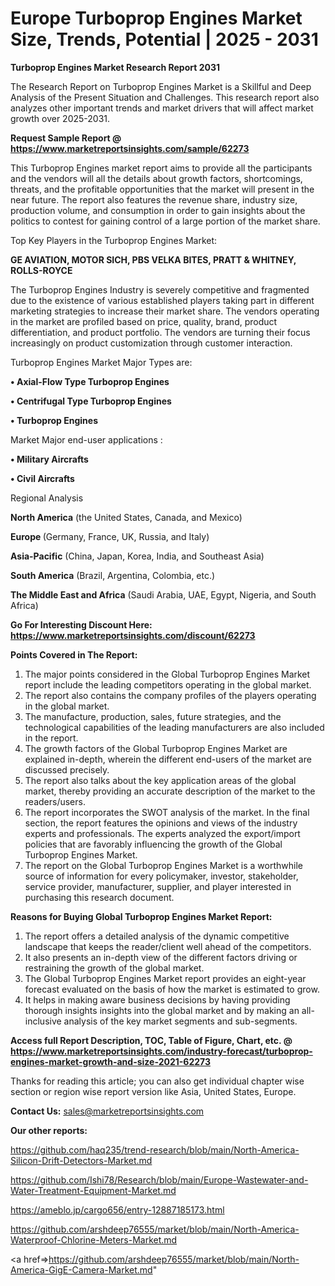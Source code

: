 # Europe Turboprop Engines Market Size, Trends, Potential | 2025 - 2031

<strong>Turboprop Engines Market Research Report 2031</strong>

The Research Report on Turboprop Engines Market is a Skillful and Deep Analysis of the Present Situation and Challenges. This research report also analyzes other important trends and market drivers that will affect market growth over 2025-2031.

<strong>Request Sample Report @ <a href=https://www.marketreportsinsights.com/sample/62273>https://www.marketreportsinsights.com/sample/62273</a></strong>

This Turboprop Engines market report aims to provide all the participants and the vendors will all the details about growth factors, shortcomings, threats, and the profitable opportunities that the market will present in the near future. The report also features the revenue share, industry size, production volume, and consumption in order to gain insights about the politics to contest for gaining control of a large portion of the market share.

Top Key Players in the Turboprop Engines Market:

<strong>GE AVIATION, MOTOR SICH, PBS VELKA BITES, PRATT & WHITNEY, ROLLS-ROYCE</strong>

The Turboprop Engines Industry is severely competitive and fragmented due to the existence of various established players taking part in different marketing strategies to increase their market share. The vendors operating in the market are profiled based on price, quality, brand, product differentiation, and product portfolio. The vendors are turning their focus increasingly on product customization through customer interaction.

Turboprop Engines Market Major Types are:

<strong>• Axial-Flow Type Turboprop Engines

• Centrifugal Type Turboprop Engines

• Turboprop Engines</strong>

Market Major end-user applications :

<strong>• Military Aircrafts

• Civil Aircrafts</strong>

Regional Analysis

</u><strong><b>North America</b></strong> (the United States, Canada, and Mexico)

<strong><b>Europe </b></strong>(Germany, France, UK, Russia, and Italy)

<strong><b>Asia-Pacific</b></strong> (China, Japan, Korea, India, and Southeast Asia)

<strong><b>South America</b></strong> (Brazil, Argentina, Colombia, etc.)

<strong><b>The Middle East and Africa</b></strong> (Saudi Arabia, UAE, Egypt, Nigeria, and South Africa)

<strong>Go For Interesting Discount Here: <a href=https://www.marketreportsinsights.com/discount/62273>https://www.marketreportsinsights.com/discount/62273</a></strong>

<strong>Points Covered in The Report:</strong>
<ol>
  <li>The major points considered in the Global Turboprop Engines Market report include the leading competitors operating in the global market.</li>
  <li>The report also contains the company profiles of the players operating in the global market.</li>
  <li>The manufacture, production, sales, future strategies, and the technological capabilities of the leading manufacturers are also included in the report.</li>
  <li>The growth factors of the Global Turboprop Engines Market are explained in-depth, wherein the different end-users of the market are discussed precisely.</li>
  <li>The report also talks about the key application areas of the global market, thereby providing an accurate description of the market to the readers/users.</li>
  <li>The report incorporates the SWOT analysis of the market. In the final section, the report features the opinions and views of the industry experts and professionals. The experts analyzed the export/import policies that are favorably influencing the growth of the Global Turboprop Engines Market.</li>
  <li>The report on the Global Turboprop Engines Market is a worthwhile source of information for every policymaker, investor, stakeholder, service provider, manufacturer, supplier, and player interested in purchasing this research document.</li>
</ol>
<strong>Reasons for Buying Global Turboprop Engines Market Report:</strong>

<ol>
  <li>The report offers a detailed analysis of the dynamic competitive landscape that keeps the reader/client well ahead of the competitors.</li>
  <li>It also presents an in-depth view of the different factors driving or restraining the growth of the global market.</li>
  <li>The Global Turboprop Engines Market report provides an eight-year forecast evaluated on the basis of how the market is estimated to grow.</li>
  <li>It helps in making aware business decisions by having providing thorough insights insights into the global market and by making an all-inclusive analysis of the key market segments and sub-segments.</li>
</ol>
<strong>Access full Report Description, TOC, Table of Figure, Chart, etc. @ <a href=https://www.marketreportsinsights.com/industry-forecast/turboprop-engines-market-growth-and-size-2021-62273>https://www.marketreportsinsights.com/industry-forecast/turboprop-engines-market-growth-and-size-2021-62273</a></strong>


Thanks for reading this article; you can also get individual chapter wise section or region wise report version like Asia, United States, Europe.

<strong>Contact Us:</strong>
sales@marketreportsinsights.com

<strong>Our other reports:</strong>

<a href=https://github.com/haq235/trend-research/blob/main/North-America-Silicon-Drift-Detectors-Market.md>https://github.com/haq235/trend-research/blob/main/North-America-Silicon-Drift-Detectors-Market.md</a>

<a href=https://github.com/Ishi78/Research/blob/main/Europe-Wastewater-and-Water-Treatment-Equipment-Market.md>https://github.com/Ishi78/Research/blob/main/Europe-Wastewater-and-Water-Treatment-Equipment-Market.md</a>

<a href=https://ameblo.jp/cargo656/entry-12887185173.html>https://ameblo.jp/cargo656/entry-12887185173.html</a>

<a href=https://github.com/arshdeep76555/market/blob/main/North-America-Waterproof-Chlorine-Meters-Market.md>https://github.com/arshdeep76555/market/blob/main/North-America-Waterproof-Chlorine-Meters-Market.md</a>

<a href=>https://github.com/arshdeep76555/market/blob/main/North-America-GigE-Camera-Market.md</a>"
